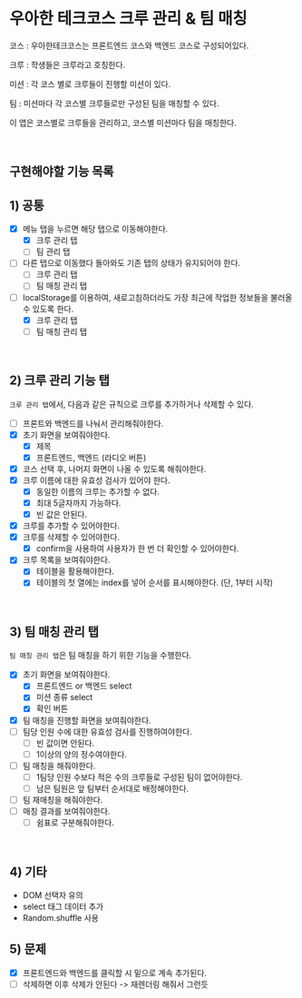 # 우아한 테크코스 크루 관리 & 팀 매칭

코스 : 우아한테크코스는 프론트엔드 코스와 백엔드 코스로 구성되어있다.

크루 : 학생들은 크루라고 호칭한다.

미션 : 각 코스 별로 크루들이 진행할 미션이 있다.

팀 : 미션마다 각 코스별 크루들로만 구성된 팀을 매칭할 수 있다.

이 앱은 코스별로 크루들을 관리하고, 코스별 미션마다 팀을 매칭한다.

<br>

## 구현해야할 기능 목록

## 1) 공통

- [x] 메뉴 탭을 누르면 해당 탭으로 이동해야한다.
  - [x] 크루 관리 탭
  - [ ] 팀 관리 탭
- [ ] 다른 탭으로 이동했다 돌아와도 기존 탭의 상태가 유지되어야 한다.
  - [ ] 크루 관리 탭
  - [ ] 팀 매칭 관리 탭
- [ ] localStorage를 이용하여, 새로고침하더라도 가장 최근에 작업한 정보들을 불러올 수 있도록 한다.
  - [x] 크루 관리 탭
  - [ ] 팀 매칭 관리 탭

<br>

## 2) 크루 관리 기능 탭

`크루 관리 탭`에서, 다음과 같은 규칙으로 크루를 추가하거나 삭제할 수 있다.

- [ ] 프론트와 백엔드를 나눠서 관리해줘야한다.
- [x] 초기 화면을 보여줘야한다.
  - [x] 제목
  - [x] 프론트엔드, 백엔드 (라디오 버튼)
- [x] 코스 선택 후, 나머지 화면이 나올 수 있도록 해줘야한다.
- [x] 크루 이름에 대한 유효성 검사가 있어야 한다.
  - [x] 동일한 이름의 크루는 추가할 수 없다.
  - [x] 최대 5글자까지 가능하다.
  - [x] 빈 값은 안된다.
- [x] 크루를 추가할 수 있어야한다.
- [x] 크루를 삭제할 수 있어야한다.
  - [x] confirm을 사용하여 사용자가 한 번 더 확인할 수 있어야한다.
- [x] 크루 목록을 보여줘야한다.
  - [x] 테이블을 활용해야한다.
  - [x] 테이블의 첫 열에는 index를 넣어 순서를 표시해야한다. (단, 1부터 시작)

<br>

## 3) 팀 매칭 관리 탭

`팀 매칭 관리 탭`은 팀 매칭을 하기 위한 기능을 수행한다.

- [x] 초기 화면을 보여줘야한다.
  - [x] 프론트엔드 or 백엔드 select
  - [x] 미션 종류 select
  - [x] 확인 버튼
- [x] 팀 매칭을 진행할 화면을 보여줘야한다.
- [ ] 팀당 인원 수에 대한 유효성 검사를 진행하여야한다.
  - [ ] 빈 값이면 안된다.
  - [ ] 1이상의 양의 정수여야한다.
- [ ] 팀 매칭을 해줘야한다.
  - [ ] 1팀당 인원 수보다 적은 수의 크루들로 구성된 팀이 없어야한다.
  - [ ] 남은 팀원은 앞 팀부터 순서대로 배정해야한다.
- [ ] 팀 재매칭을 해줘야한다.
- [ ] 매칭 결과를 보여줘야한다.
  - [ ] 쉼표로 구분해줘야한다.

<br>

## 4) 기타

- DOM 선택자 유의
- select 태그 데이터 추가
- Random.shuffle 사용

## 5) 문제

- [x] 프론트엔드와 백엔드를 클릭할 시 밑으로 계속 추가된다.
- [ ] 삭제하면 이후 삭제가 안된다 -> 재렌더링 해줘서 그런듯

